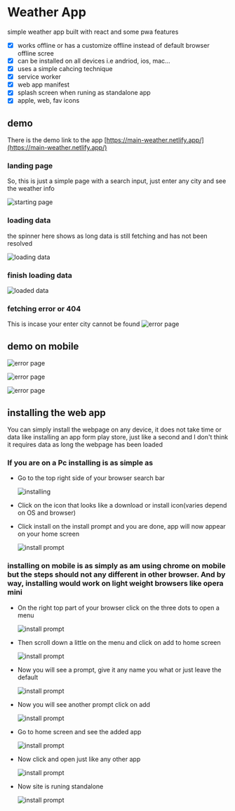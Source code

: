 # Weather App

simple weather app built with react and some pwa features

-   [x] works offline or has a customize offline instead of default browser offline scree
-   [x] can be installed on all devices i.e andriod, ios, mac...
-   [x] uses a simple cahcing technique
-   [x] service worker
-   [x] web app manifest
-   [x] splash screen when runing as standalone app
-   [x] apple, web, fav icons

## demo

There is the demo link to the app [https://main-weather.netlify.app/](https://main-weather.netlify.app/)

### landing page

So, this is just a simple page with a search input, just enter any city and see the weather info

![starting page](demo/start.png)

### loading data

the spinner here shows as long data is still fetching and has not been resolved

![loading data](demo/loading.png)

### finish loading data

![loaded data](demo/loaded.png)

### fetching error or 404

This is incase your enter city cannot be found
![error page](demo/not-found.png)

## demo on mobile

![error page](demo/mobile-load.jpeg)

![error page](demo/mobile-loaded.jpeg)

![error page](demo/mobile-not-found.png)

## installing the web app

You can simply install the webpage on any device, it does not take time or data like installing an app form play store, just like a second and I don't think it requires data as long the webpage has been loaded

### If you are on a Pc installing is as simple as

-   Go to the top right side of your browser search bar

    ![installing](demo/installable.png)

-   Click on the icon that looks like a download or install icon(varies depend on OS and browser)
-   Click install on the install prompt and you are done, app will now appear on your home screen

    ![install prompt](demo/install-prompt.png)

### installing on mobile is as simply as am using chrome on mobile but the steps should not any different in other browser. And by way, installing would work on light weight browsers like opera mini

-   On the right top part of your browser click on the three dots to open a menu

    ![install prompt](demo/first-step.jpeg)

-   Then scroll down a little on the menu and click on add to home screen

    ![install prompt](demo/second.jpeg)

-   Now you will see a prompt, give it any name you what or just leave the default

    ![install prompt](demo/third.jpeg)

-   Now you will see another prompt click on add

    ![install prompt](demo/fourth.jpeg)

-   Go to home screen and see the added app

    ![install prompt](demo/done.jpeg)

-   Now click and open just like any other app

    ![install prompt](demo/open.jpeg)

-   Now site is runing standalone

    ![install prompt](demo/proof.jpeg)
